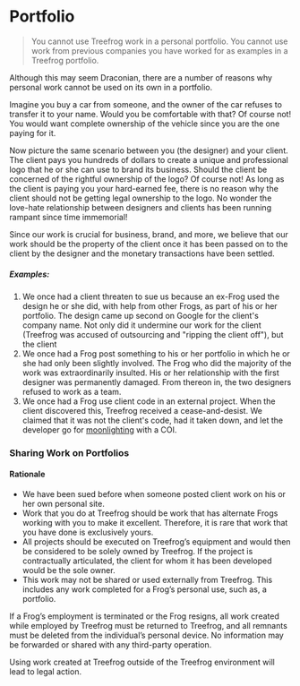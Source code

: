 # Portfolio

> You cannot use Treefrog work in a personal portfolio.
> You cannot use work from previous companies you have worked for as examples in a Treefrog portfolio.

Although this may seem Draconian, there are a number of reasons why personal work cannot be used on its own in a portfolio.

Imagine you buy a car from someone, and the owner of the car refuses to transfer it to your name. Would you be comfortable with that? Of course not! You would want complete ownership of the vehicle since you are the one paying for it.

Now picture the same scenario between you (the designer) and your client. The client pays you hundreds of dollars to create a unique and professional logo that he or she can use to brand its business. Should the client be concerned of the rightful ownership of the logo? Of course not! As long as the client is paying you your hard-earned fee, there is no reason why the client should not be getting legal ownership to the logo. No wonder the love-hate relationship between designers and clients has been running rampant since time immemorial!

Since our work is crucial for business, brand, and more, we believe that our work should be the property of the client once it has been passed on to the client by the designer and the monetary transactions have been settled.

##### Examples:

1. We once had a client threaten to sue us because an ex-Frog used the design he or she did, with help from other Frogs, as part of his or her portfolio. The design came up second on Google for the client's company name. Not only did it undermine our work for the client (Treefrog was accused of outsourcing and "ripping the client off"), but the client
2. We once had a Frog post something to his or her portfolio in which he or she had only been slightly involved. The Frog who did the majority of the work was extraordinarily insulted. His or her relationship with the first designer was permanently damaged. From thereon in, the two designers refused to work as a team.
3. We once had a Frog use client code in an external project. When the client discovered this, Treefrog received a cease-and-desist. We claimed that it was not the client's code, had it taken down, and let the developer go for [moonlighting](conflictofinterest.md) with a COI.



### Sharing Work on Portfolios

#### Rationale
- We have been sued before when someone posted client work on his or her own personal site.
- Work that you do at Treefrog should be work that has alternate Frogs working with you to make it excellent. Therefore, it is rare that work that you have done is exclusively yours.
-  All projects should be executed on Treefrog’s equipment and would then be considered to be solely owned by Treefrog. If the project is contractually articulated, the client for whom it has been developed would be the sole owner.
-  This work may not be shared or used externally from Treefrog. This includes any work completed for a Frog’s personal use, such as, a portfolio.

If a Frog’s employment is terminated or the Frog resigns, all work created while employed by Treefrog must be returned to Treefrog, and all remnants must be deleted from the individual’s personal device. No information may be forwarded or shared with any third-party operation.

Using work created at Treefrog outside of the Treefrog environment will lead to legal action.
